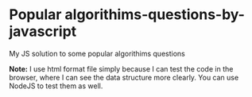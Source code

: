 # Popular algorithims-questions-by-javascript

My JS solution to some popular algorithims questions

**Note:** I use html format file simply because I can test the code in the browser, where I can see the data structure more clearly. You can use NodeJS to test them as well.
